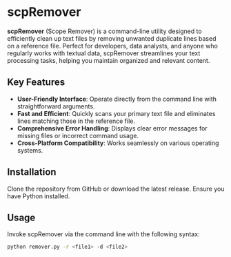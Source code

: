 # scpRemover

**scpRemover** (Scope Remover) is a command-line utility designed to efficiently clean up text files by removing unwanted duplicate lines based on a reference file. Perfect for developers, data analysts, and anyone who regularly works with textual data, scpRemover streamlines your text processing tasks, helping you maintain organized and relevant content.

## Key Features
- **User-Friendly Interface**: Operate directly from the command line with straightforward arguments.
- **Fast and Efficient**: Quickly scans your primary text file and eliminates lines matching those in the reference file.
- **Comprehensive Error Handling**: Displays clear error messages for missing files or incorrect command usage.
- **Cross-Platform Compatibility**: Works seamlessly on various operating systems.

## Installation
Clone the repository from GitHub or download the latest release. Ensure you have Python installed.

## Usage
Invoke scpRemover via the command line with the following syntax:

```bash
python remover.py -r <file1> -d <file2>
